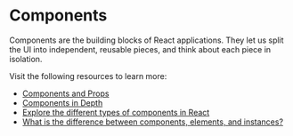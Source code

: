 # Components

Components are the building blocks of React applications. They let us split the UI into independent, reusable pieces, and think about each piece in isolation.

Visit the following resources to learn more:

- [Components and Props](https://reactjs.org/docs/components-and-props.html)
- [Components in Depth](https://reactjs.org/docs/react-component.html)
- [Explore the different types of components in React](https://www.robinwieruch.de/react-component-types/)
- [What is the difference between components, elements, and instances?](https://www.robinwieruch.de/react-element-component/)
